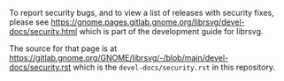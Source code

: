 To report security bugs, and to view a list of releases with security
fixes, please see
https://gnome.pages.gitlab.gnome.org/librsvg/devel-docs/security.html
which is part of the development guide for librsvg.

The source for that page is at
https://gitlab.gnome.org/GNOME/librsvg/-/blob/main/devel-docs/security.rst
which is the `devel-docs/security.rst` in this repository.
